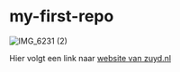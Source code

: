 # my-first-repo


![IMG_6231 (2)](https://user-images.githubusercontent.com/90333536/132990239-b5da5e67-7341-4dcf-b89c-95f0eadd552f.JPG)

Hier volgt een link naar [website van zuyd.nl](https://www.zuyd.nl)
